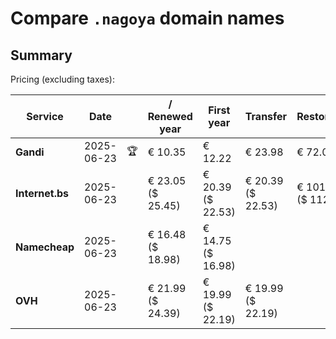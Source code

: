 # Compare `.nagoya` domain names

## Summary

Pricing (excluding taxes):

| Service | Date |  | / Renewed year | First year | Transfer | Restoration |
|--|--|--|--|--|--|--|
| **Gandi** | 2025-06-23 | 🏆 | € 10.35 | € 12.22 | € 23.98 | € 72.07 |
| **Internet.bs** | 2025-06-23 |  | € 23.05<br>($ 25.45) | € 20.39<br>($ 22.53) | € 20.39<br>($ 22.53) | € 101.65<br>($ 112.29) |
| **Namecheap** | 2025-06-23 |  | € 16.48<br>($ 18.98) | € 14.75<br>($ 16.98) |  |  |
| **OVH** | 2025-06-23 |  | € 21.99<br>($ 24.39) | € 19.99<br>($ 22.19) | € 19.99<br>($ 22.19) |  |
